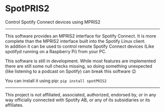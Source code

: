 SpotPRIS2
=========

Control Spotify Connect devices using MPRIS2

****

This software provides an MPRIS2 interface for Spotify Connect. It is more complete than the MPRIS2 interface built into the Spotify Linux client.  
In addition it can be used to control remote Spotify Connect devices (Like spotifyd running on a Raspberry Pi) from your PC.

This software is still in development. While most features are implemented there are still some null checks missing, so doing something unexpected (like listening to a podcast on Spotify) can break this software :wink:

You can install it using pip:
```pip install spotPRIS2```

****

This project is not affiliated, associated, authorized, endorsed by, or in any way officially connected with Spotify AB, or any of its subsidiaries or its affiliates.

